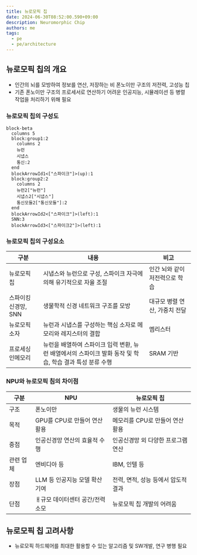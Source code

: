 ```yaml
---
title: 뉴로모픽 칩
date: 2024-06-30T08:52:00.590+09:00
description: Neuromorphic Chip
authors: me
tags: 
  - pe
  - pe/architecture 
---
```


## 뉴로모픽 칩의 개요

- 인간의 뇌를 모방하여 정보를 연산, 저장하는 비 폰노이만 구조의 저전력, 고성능 칩
- 기존 폰노이만 구조의 프로세서로 연산하기 어려운 인공지능, 시뮬레이션 등 병렬 작업을 처리하기 위해 필요

### 뉴로모픽 칩의 구성도

```mermaid
block-beta
  columns 5
  block:group1:2
    columns 2
    뉴런
    시냅스
    통신:2
  end
  blockArrowId1<["스파이크"]>(up):1
  block:group2:2
    columns 2
    뉴런2["뉴런"]
    시냅스2["시냅스"]
    통신모듈2["통신모듈"]:2
  end
  blockArrowId2<["스파이크"]>(left):1
  SNN:3
  blockArrowId3<["스파이크2"]>(left):1
```

### 뉴로모픽 칩의 구성요소

| 구분 | 내용 | 비고 |
| --- | --- | --- |
| 뉴로모픽 칩 | 시냅스와 뉴런으로 구성, 스파이크 자극에 의해 유기적으로 자율 조절 | 인간 뇌와 같이 저전력으로 학습 |
| 스파이킹 신경망, SNN | 생물학적 신경 네트워크 구조를 모방 | 대규모 병렬 연산, 가중치 전달 |
| 뉴로모픽 소자 | 뉴런과 시냅스를 구성하는 핵심 소자로 메모리와 레지스터의 결합 | 멤리스터 |
| 프로세싱 인메모리 | 뉴런을 배열하여 스파이크 입력 변환, 뉴런 배열에서의 스파이크 발화 동작 및 학습, 학습 결과 특성 분류 수행 | SRAM 기반 |

### NPU와 뉴로모픽 침의 차이점

| 구분 | NPU | 뉴로모픽 칩 |
| --- | --- | --- |
| 구조 | 폰노이만 | 생물의 뉴런 시스템 |
| 목적 | GPU를 CPU로 만들어 연산 활용 | 메모리를 CPU로 만들어 연산 활용 |
| 중점 | 인공신경망 연산의 효율적 수행 | 인공신경망 외 다양한 프로그램 연산 |
| 관련 업체 | 엔비디아 등 | IBM, 인텔 등 |
| 장점 | LLM 등 인공지능 모델 확산 기여 | 전력, 면적, 성능 등에서 압도적 결과 |
| 단점 | ㅐ규모 데이터센터 공간/전력 소모 | 뉴로모픽 칩 개발의 어려움 |

## 뉴로모픽 칩 고려사항

- 뉴로모픽 하드웨어를 최대한 활용할 수 있는 알고리즘 및 SW개발, 연구 병행 필요
